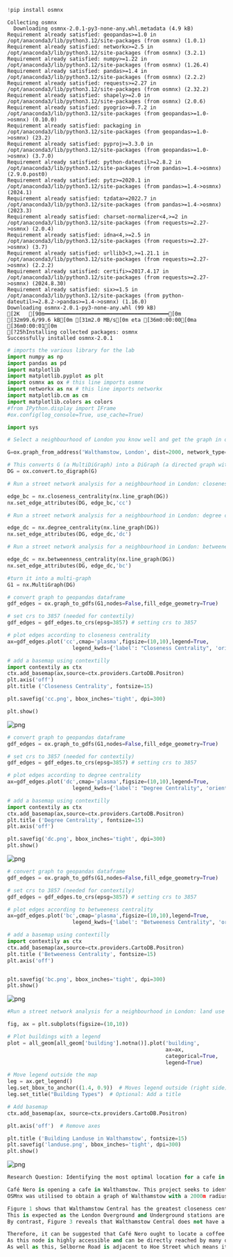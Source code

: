 ```python
!pip install osmnx
```

    Collecting osmnx
      Downloading osmnx-2.0.1-py3-none-any.whl.metadata (4.9 kB)
    Requirement already satisfied: geopandas>=1.0 in /opt/anaconda3/lib/python3.12/site-packages (from osmnx) (1.0.1)
    Requirement already satisfied: networkx>=2.5 in /opt/anaconda3/lib/python3.12/site-packages (from osmnx) (3.2.1)
    Requirement already satisfied: numpy>=1.22 in /opt/anaconda3/lib/python3.12/site-packages (from osmnx) (1.26.4)
    Requirement already satisfied: pandas>=1.4 in /opt/anaconda3/lib/python3.12/site-packages (from osmnx) (2.2.2)
    Requirement already satisfied: requests>=2.27 in /opt/anaconda3/lib/python3.12/site-packages (from osmnx) (2.32.2)
    Requirement already satisfied: shapely>=2.0 in /opt/anaconda3/lib/python3.12/site-packages (from osmnx) (2.0.6)
    Requirement already satisfied: pyogrio>=0.7.2 in /opt/anaconda3/lib/python3.12/site-packages (from geopandas>=1.0->osmnx) (0.10.0)
    Requirement already satisfied: packaging in /opt/anaconda3/lib/python3.12/site-packages (from geopandas>=1.0->osmnx) (23.2)
    Requirement already satisfied: pyproj>=3.3.0 in /opt/anaconda3/lib/python3.12/site-packages (from geopandas>=1.0->osmnx) (3.7.0)
    Requirement already satisfied: python-dateutil>=2.8.2 in /opt/anaconda3/lib/python3.12/site-packages (from pandas>=1.4->osmnx) (2.9.0.post0)
    Requirement already satisfied: pytz>=2020.1 in /opt/anaconda3/lib/python3.12/site-packages (from pandas>=1.4->osmnx) (2024.1)
    Requirement already satisfied: tzdata>=2022.7 in /opt/anaconda3/lib/python3.12/site-packages (from pandas>=1.4->osmnx) (2023.3)
    Requirement already satisfied: charset-normalizer<4,>=2 in /opt/anaconda3/lib/python3.12/site-packages (from requests>=2.27->osmnx) (2.0.4)
    Requirement already satisfied: idna<4,>=2.5 in /opt/anaconda3/lib/python3.12/site-packages (from requests>=2.27->osmnx) (3.7)
    Requirement already satisfied: urllib3<3,>=1.21.1 in /opt/anaconda3/lib/python3.12/site-packages (from requests>=2.27->osmnx) (2.2.2)
    Requirement already satisfied: certifi>=2017.4.17 in /opt/anaconda3/lib/python3.12/site-packages (from requests>=2.27->osmnx) (2024.8.30)
    Requirement already satisfied: six>=1.5 in /opt/anaconda3/lib/python3.12/site-packages (from python-dateutil>=2.8.2->pandas>=1.4->osmnx) (1.16.0)
    Downloading osmnx-2.0.1-py3-none-any.whl (99 kB)
    [2K   [90m━━━━━━━━━━━━━━━━━━━━━━━━━━━━━━━━━━━━━━━━[0m [32m99.6/99.6 kB[0m [31m2.0 MB/s[0m eta [36m0:00:00[0ma [36m0:00:01[0m
    [?25hInstalling collected packages: osmnx
    Successfully installed osmnx-2.0.1



```python
# imports the various library for the lab
import numpy as np
import pandas as pd
import matplotlib
import matplotlib.pyplot as plt
import osmnx as ox # this line imports osmnx
import networkx as nx # this line imports networkx
import matplotlib.cm as cm
import matplotlib.colors as colors
#from IPython.display import IFrame
#ox.config(log_console=True, use_cache=True)

import sys
```


```python
# Select a neighbourhood of London you know well and get the graph in osmnx with a radius of 2000m

G=ox.graph_from_address('Walthamstow, London', dist=2000, network_type='walk')

```


```python
# This converts G (a MultiDiGraph) into a DiGraph (a directed graph without multiple edges between nodes).
DG = ox.convert.to_digraph(G)
```


```python
# Run a street network analysis for a neighbourhood in London: closeness centrality

edge_bc = nx.closeness_centrality(nx.line_graph(DG))
nx.set_edge_attributes(DG, edge_bc,'cc')
```


```python
# Run a street network analysis for a neighbourhood in London: degree centrality

edge_dc = nx.degree_centrality(nx.line_graph(DG))
nx.set_edge_attributes(DG, edge_dc,'dc')

```


```python
# Run a street network analysis for a neighbourhood in London: betweenesss centrality

edge_dc = nx.betweenness_centrality(nx.line_graph(DG))
nx.set_edge_attributes(DG, edge_dc,'bc')
```


```python
#turn it into a multi-graph
G1 = nx.MultiGraph(DG)
```


```python
# convert graph to geopandas dataframe
gdf_edges = ox.graph_to_gdfs(G1,nodes=False,fill_edge_geometry=True)

# set crs to 3857 (needed for contextily)
gdf_edges = gdf_edges.to_crs(epsg=3857) # setting crs to 3857

# plot edges according to closeness centrality
ax=gdf_edges.plot('cc',cmap='plasma',figsize=(10,10),legend=True,
                     legend_kwds={'label': "Closeness Centrality", 'orientation': "vertical"})

# add a basemap using contextilly
import contextily as ctx
ctx.add_basemap(ax,source=ctx.providers.CartoDB.Positron)
plt.axis('off')
plt.title ('Closeness Centrality', fontsize=15)

plt.savefig('cc.png', bbox_inches='tight', dpi=300)

plt.show()
```


    
![png](output_8_0.png)
    



```python
# convert graph to geopandas dataframe
gdf_edges = ox.graph_to_gdfs(G1,nodes=False,fill_edge_geometry=True)

# set crs to 3857 (needed for contextily)
gdf_edges = gdf_edges.to_crs(epsg=3857) # setting crs to 3857

# plot edges according to degree centrality
ax=gdf_edges.plot('dc',cmap='plasma',figsize=(10,10),legend=True,
                     legend_kwds={'label': "Degree Centrality", 'orientation': "vertical"})

# add a basemap using contextilly
import contextily as ctx
ctx.add_basemap(ax,source=ctx.providers.CartoDB.Positron)
plt.title ('Degree Centrality', fontsize=15)
plt.axis('off')

plt.savefig('dc.png', bbox_inches='tight', dpi=300)
plt.show()
```


    
![png](output_9_0.png)
    



```python
# convert graph to geopandas dataframe
gdf_edges = ox.graph_to_gdfs(G1,nodes=False,fill_edge_geometry=True)

# set crs to 3857 (needed for contextily)
gdf_edges = gdf_edges.to_crs(epsg=3857) # setting crs to 3857

# plot edges according to betweeness centrality
ax=gdf_edges.plot('bc',cmap='plasma',figsize=(10,10),legend=True,
                     legend_kwds={'label': "Betweeness Centrality", 'orientation': "vertical"})

# add a basemap using contextilly
import contextily as ctx
ctx.add_basemap(ax,source=ctx.providers.CartoDB.Positron)
plt.title ('Betweeness Centrality', fontsize=15)
plt.axis('off')


plt.savefig('bc.png', bbox_inches='tight', dpi=300)
plt.show()
```


    
![png](output_10_0.png)
    



```python
#Run a street network analysis for a neighbourhood in London: land use
```


```python
fig, ax = plt.subplots(figsize=(10,10))

# Plot buildings with a legend
plot = all_geom[all_geom['building'].notna()].plot('building',
                                                   ax=ax,
                                                   categorical=True,
                                                   legend=True)

# Move legend outside the map
leg = ax.get_legend()
leg.set_bbox_to_anchor((1.4, 0.9))  # Moves legend outside (right side)
leg.set_title("Building Types")  # Optional: Add a title

# Add basemap
ctx.add_basemap(ax, source=ctx.providers.CartoDB.Positron)

plt.axis('off')  # Remove axes

plt.title ('Building Landuse in Walthamstow', fontsize=15)
plt.savefig('landuse.png', bbox_inches='tight', dpi=300)
plt.show()

```


    
![png](output_12_0.png)
    



```python
Research Question: Identifying the most optimal location for a cafe in Walthamstow

Café Nero is opening a cafe in Walthamstow. This project seeks to identify the most optimal location for the cafe to maximise footfall. 
OSMnx was utilised to obtain a graph of Walthamstow with a 2000m radius. This graph was used to explore closeness centrality, degree centrality, betweenness centrality and land use. 

Figure 1 shows that Walthamstow Central has the greatest closeness centrality, indicating that Walthamstow Central is a highly accessible location. 
This is expected as the London Overground and Underground stations are situated in this location. Similarly, Figure 2 shows that Walthamstow Central has a high degree centrality, suggesting that this node is directly connected to many other nodes.
By contrast, Figure 3 reveals that Walthamstow Central does not have a high betweenness centrality. Figure 3 evidences high betweenness centrality on Hoe Street. This suggests that this node acts as an intermediary in the shortest path between other nodes. 

Therefore, it can be suggested that Café Nero ought to locate a coffee shop around Selborne Road as there is a high closeness centrality and a high degree centrality at this node. 
As this node is highly accessible and can be directly reached by many other nodes, it means that people are more likely to visit the cafe as it is conveniently placed.
As well as this, Selborne Road is adjacent to Hoe Street which means it will have high visibility which is likely to yield greater footfall. Figure 4 confirm this argument as retail shops and train stations are located on Selborne Road.


```
